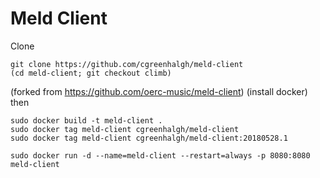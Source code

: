 # Meld Client

Clone
```
git clone https://github.com/cgreenhalgh/meld-client
(cd meld-client; git checkout climb)
```
(forked from https://github.com/oerc-music/meld-client)
(install docker)
then
```
sudo docker build -t meld-client .
sudo docker tag meld-client cgreenhalgh/meld-client
sudo docker tag meld-client cgreenhalgh/meld-client:20180528.1
```
```
sudo docker run -d --name=meld-client --restart=always -p 8080:8080 meld-client
```

